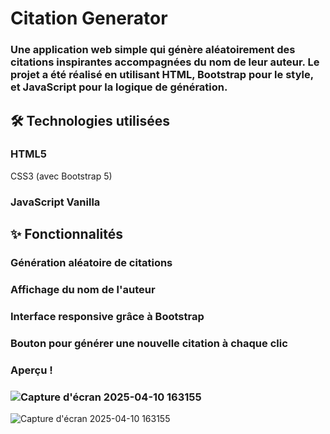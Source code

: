 # Citation Generator
### Une application web simple qui génère aléatoirement des citations inspirantes accompagnées du nom de leur auteur. Le projet a été réalisé en utilisant HTML, Bootstrap pour le style, et JavaScript pour la logique de génération.

## 🛠️ Technologies utilisées
### HTML5

 CSS3 (avec Bootstrap 5)

### JavaScript Vanilla

## ✨ Fonctionnalités
### Génération aléatoire de citations

### Affichage du nom de l'auteur

### Interface responsive grâce à Bootstrap

### Bouton pour générer une nouvelle citation à chaque clic
### Aperçu !
### ![Capture d'écran 2025-04-10 163155](https://github.com/user-attachments/assets/2ac4dc2e-8e4f-42cd-8ae1-20781261efb6)
![Capture d'écran 2025-04-10 163155](https://github.com/user-attachments/assets/02efaaa9-9851-46fa-8cd8-ad40186ad575)
